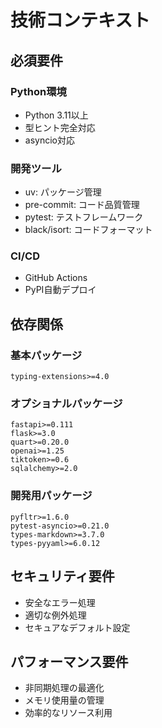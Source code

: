 # 技術コンテキスト

## 必須要件

### Python環境

- Python 3.11以上
- 型ヒント完全対応
- asyncio対応

### 開発ツール

- uv: パッケージ管理
- pre-commit: コード品質管理
- pytest: テストフレームワーク
- black/isort: コードフォーマット

### CI/CD

- GitHub Actions
- PyPI自動デプロイ

## 依存関係

### 基本パッケージ

```text
typing-extensions>=4.0
```

### オプショナルパッケージ

```text
fastapi>=0.111
flask>=3.0
quart>=0.20.0
openai>=1.25
tiktoken>=0.6
sqlalchemy>=2.0
```

### 開発用パッケージ

```text
pyfltr>=1.6.0
pytest-asyncio>=0.21.0
types-markdown>=3.7.0
types-pyyaml>=6.0.12
```

## セキュリティ要件

- 安全なエラー処理
- 適切な例外処理
- セキュアなデフォルト設定

## パフォーマンス要件

- 非同期処理の最適化
- メモリ使用量の管理
- 効率的なリソース利用
